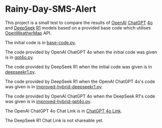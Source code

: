 # Rainy-Day-SMS-Alert

This project is a small test to compare the results of [OpenAI](https://openai.com) [ChatGPT](https://openai.com/index/chatgpt/) [4o](https://openai.com/index/hello-gpt-4o/) and [DeepSeek](https://www.deepseek.com) [R1](https://github.com/deepseek-ai/DeepSeek-R1) models based on a provided base code which utilises [OpenWeatherMap](https://openweathermap.org) API.

The initial code is in [base-code.py](base-code.py).

The code provided by OpenAI ChatGPT 4o when the initial code was given is in [gpt4o.py](gpt4o.py).

The code provided by DeepSeek R1 when the initial code was given is in [deepseekr1.py](deepseekr1.py).

The code provided by DeepSeek R1 when the OpenAI ChatGPT 4o's code was given is in [improved-hybrid-deepseekr1.py](improved-hybrid-deepseekr1.py).

The code provided by OpenAI ChatGPT 4o when the DeepSeek R1's code was given is in [improved-hybrid-gpt4o.py](improved-hybrid-gpt4o.py).

The OpenAI ChatGPT 4o Chat Link is in [ChatGPT 4o Link](https://chatgpt.com/share/67996afd-30ec-8009-b3e7-2763cddcda4f).

The DeepSeek R1 Chat Link is not shareable yet.